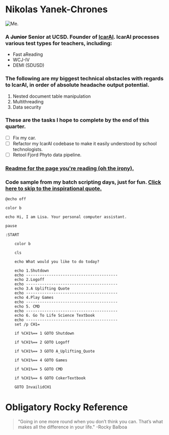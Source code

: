 # Nikolas Yanek-Chrones
![Me.](https://media.licdn.com/dms/image/D5603AQF2k8VLE3gGaQ/profile-displayphoto-shrink_800_800/0/1703403998953?e=2147483647&v=beta&t=3bR5lexI1PLVYt4ySSMTqIkL_maKTu9zF4Sg07Z3biU)
### A ~~Junior~~ Senior at UCSD. Founder of [IcarAI](https://www.icarai.io). IcarAI processes various test types for teachers, including:
- Fast aReading
- WCJ-IV
- DEMI (SDUSD)
### The following are my biggest technical obstacles with regards to IcarAI, in order of absolute headache output potential.
1. Nested document table manipulation
2. Multithreading
3. Data security
### These are the tasks I hope to complete by the end of this quarter.
- [ ] Fix my car.
- [ ] Refactor my IcarAI codebase to make it easily understood by school technologists.
- [ ] Retool Fjord Phyto data pipeline.
### [Readme for the page you're reading (oh the irony).](/README.md)
### Code sample from my batch scripting days, just for fun. [Click here to skip to the inspirational quote.](#obligatory-rocky-reference) 
```
@echo off

color b

echo Hi, I am Lisa. Your personal computer assistant.

pause

:START

	color b

	cls

	echo What would you like to do today?

	echo 1.Shutdown
	echo ----------------------------------------
	echo 2.Logoff
	echo ----------------------------------------
	echo 3.A Uplifting Quote
	echo ----------------------------------------
	echo 4.Play Games
	echo ----------------------------------------
	echo 5. CMD
	echo ----------------------------------------
	echo 6. Go To Life Science Textbook
	echo ----------------------------------------
	set /p CH1=

	if %CH1%== 1 GOTO Shutdown

	if %CH1%== 2 GOTO Logoff

	if %CH1%== 3 GOTO A_Uplifting_Quote

	if %CH1%== 4 GOTO Games

	if %CH1%== 5 GOTO CMD

	if %CH1%== 6 GOTO CokerTextbook

	GOTO InvailidCH1
```
# Obligatory Rocky Reference
> "Going in one more round when you don’t think you can. That’s what makes all the difference in your life." -Rocky Balboa

